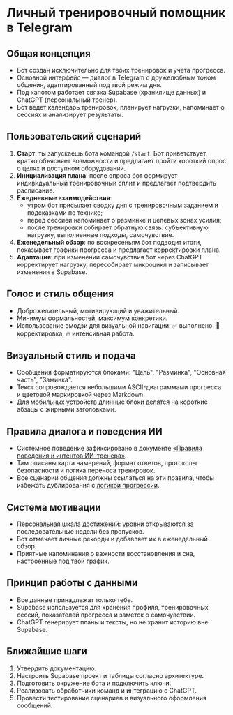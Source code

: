 # Личный тренировочный помощник в Telegram

## Общая концепция
- Бот создан исключительно для твоих тренировок и учета прогресса.
- Основной интерфейс — диалог в Telegram с дружелюбным тоном общения, адаптированный под твой режим дня.
- Под капотом работает связка Supabase (хранилище данных) и ChatGPT (персональный тренер).
- Бот ведет календарь тренировок, планирует нагрузки, напоминает о сессиях и анализирует результаты.

## Пользовательский сценарий
1. **Старт**: ты запускаешь бота командой `/start`. Бот приветствует, кратко объясняет возможности и предлагает пройти короткий опрос о целях и доступном оборудовании.
2. **Инициализация плана**: после опроса бот формирует индивидуальный тренировочный сплит и предлагает подтвердить расписание.
3. **Ежедневные взаимодействия**:
   - утром бот присылает сводку дня с тренировочным заданием и подсказками по технике;
   - перед сессией напоминает о разминке и целевых зонах усилия;
   - после тренировки собирает обратную связь: субъективную нагрузку, выполненные подходы, самочувствие.
4. **Еженедельный обзор**: по воскресеньям бот подводит итоги, показывает графики прогресса и предлагает корректировки плана.
5. **Адаптация**: при изменении самочувствия бот через ChatGPT корректирует нагрузку, пересобирает микроцикл и записывает изменения в Supabase.

## Голос и стиль общения
- Доброжелательный, мотивирующий и уважительный.
- Минимум формальностей, максимум конкретики.
- Использование эмодзи для визуальной навигации: ✅ выполнено, 🔁 корректировка, 🔥 интенсивная работа.

## Визуальный стиль и подача
- Сообщения форматируются блоками: "Цель", "Разминка", "Основная часть", "Заминка".
- Текст сопровождается небольшими ASCII-диаграммами прогресса и цветовой маркировкой через Markdown.
- Для мобильных устройств длинные блоки делятся на короткие абзацы с жирными заголовками.

## Правила диалога и поведения ИИ
- Системное поведение зафиксировано в документе [«Правила поведения и интентов ИИ-тренера»](pravila-ii-i-dialoga.md).
- Там описаны карта намерений, формат ответов, протоколы безопасности и логика переноса тренировок.
- Все сценарии общения должны ссылаться на эти правила, чтобы избежать дублирования с [логикой прогрессии](logika-progressii-i-ii.md).

## Система мотивации
- Персональная шкала достижений: уровни открываются за последовательные недели без пропусков.
- Бот отмечает личные рекорды и добавляет их в еженедельный обзор.
- Приятные напоминания о важности восстановления и сна, настроенные под твой график.

## Принцип работы с данными
- Все данные принадлежат только тебе.
- Supabase используется для хранения профиля, тренировочных сессий, показателей прогресса и заметок о самочувствии.
- ChatGPT генерирует планы и тексты, но не хранит историю вне Supabase.

## Ближайшие шаги
1. Утвердить документацию.
2. Настроить Supabase проект и таблицы согласно архитектуре.
3. Подготовить окружение бота и подключить ключи.
4. Реализовать обработчики команд и интеграцию с ChatGPT.
5. Провести тестирование сценариев и визуального оформления сообщений.
